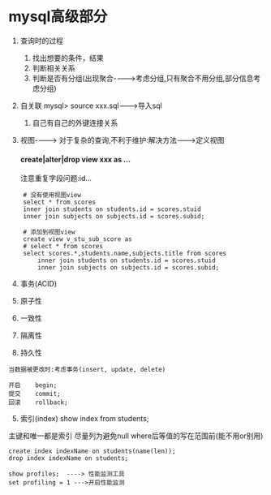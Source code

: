 # mysql高级部分

1. 查询时的过程
	1. 找出想要的条件，结果
	2. 判断相关关系
	3. 判断是否有分组(出现聚合---->考虑分组,只有聚合不用分组,部分信息考虑分组)

2. 自关联   mysql> source xxx.sql--->导入sql
	1. 自己有自己的外键连接关系

3. 视图----> 对于复杂的查询,不利于维护:解决方法--->定义视图
	
	#### create|alter|drop view xxx as ...

	注意重复字段问题:id...	

```
	# 没有使用视图view
	select * from scores
	inner join students on students.id = scores.stuid
	inner join subjects on subjects.id = scores.subid;

	# 添加到视图view
	create view v_stu_sub_score as
	# select * from scores
	select scores.*,students.name,subjects.title from scores
        inner join students on students.id = scores.stuid
        inner join subjects on subjects.id = scores.subid;
```

4. 事务(ACID)
  1. 原子性

  2. 一致性

  3. 隔离性

  4. 持久性

    当数据被更改时:考虑事务(insert, update, delete)
  ```
  开启	begin;
  提交	commit;
  回滚	rollback;
  ```

5. 索引(index)
  show index from students;

  主键和唯一都是索引
  尽量列为避免null
  where后等值的写在范围前(能不用or别用)

  ```
  create index indexName on students(name(len));
  drop index indexName on students;

  show profiles;  ----> 性能监测工具
  set profiling = 1 --->开启性能监测
  ```

  ​